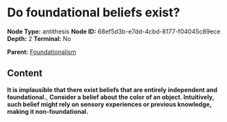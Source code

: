 # Do foundational beliefs exist?

**Node Type:** antithesis
**Node ID:** 68ef5d3b-e7dd-4cbd-8177-f04045c89ece
**Depth:** 2
**Terminal:** No

**Parent:** [Foundationalism](foundationalism.md)

## Content

**It is implausible that there exist beliefs that are entirely independent and foundational.**, **Consider a belief about the color of an object. Intuitively, such belief might rely on sensory experiences or previous knowledge, making it non-foundational.**
